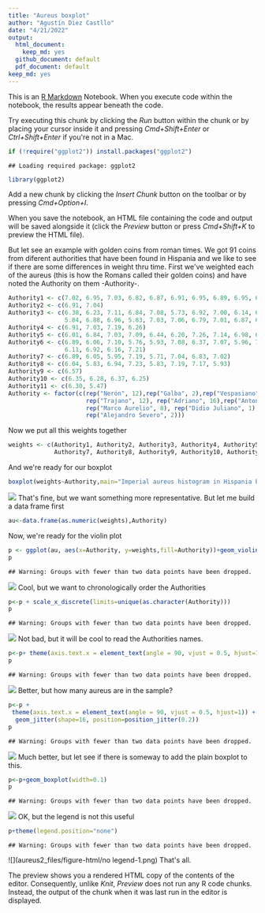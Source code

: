 ```yaml
---
title: "Aureus boxplot"
author: "Agustín Diez Castllo"
date: "4/21/2022"
output:
  html_document: 
    keep_md: yes
  github_document: default
  pdf_document: default
keep_md: yes
---
```


This is an [R Markdown](http://rmarkdown.rstudio.com) Notebook. When you execute code within the notebook, the results appear beneath the code. 

Try executing this chunk by clicking the *Run* button within the chunk or by placing your cursor inside it and pressing *Cmd+Shift+Enter* or *Ctrl+Shift+Enter* if you're not in a Mac. 


```r
if (!require("ggplot2")) install.packages("ggplot2")
```

```
## Loading required package: ggplot2
```

```r
library(ggplot2)
```

Add a new chunk by clicking the *Insert Chunk* button on the toolbar or by pressing *Cmd+Option+I*.

When you save the notebook, an HTML file containing the code and output will be saved alongside it (click the *Preview* button or press *Cmd+Shift+K* to preview the HTML file). 

But let see an example with golden coins from roman times. We got 91 coins from diferent authorities that have been found in Hispania and we like to see if there are some differences in weight thru time. First we've weighted each of the aureus (this is how the Romans called their golden coins) and have noted the Authority on them -Authority-.

```r
Authority1 <- c(7.02, 6.95, 7.03, 6.82, 6.87, 6.91, 6.95, 6.89, 6.95, 6.78, 6.25, 5.48) 
Authority2 <- c(6.91, 7.04) 
Authority3 <- c(6.38, 6.23, 7.11, 6.84, 7.08, 5.73, 6.92, 7.00, 6.14, 6.84, 5.69, 7.02, 
                5.84, 6.88, 6.96, 5.83, 7.03, 7.06, 6.79, 7.01, 6.87, 6.03) 
Authority4 <- c(6.91, 7.03, 7.19, 6.26) 
Authority5 <- c(6.01, 6.84, 7.03, 7.09, 6.44, 6.20, 7.26, 7.14, 6.98, 6.95, 6.82, 5.78) 
Authority6 <- c(6.89, 6.06, 7.10, 5.76, 5.93, 7.08, 6.37, 7.07, 5.96, 7.26, 6.96, 6.96,
                6.11, 6.92, 6.16, 7.21) 
Authority7 <- c(6.89, 6.05, 5.95, 7.19, 5.71, 7.04, 6.83, 7.02) 
Authority8 <- c(6.04, 5.83, 6.94, 7.23, 5.83, 7.19, 7.17, 5.93) 
Authority9 <- c(6.57) 
Authority10 <- c(6.35, 6.28, 6.37, 6.25) 
Authority11 <- c(6.30, 5.47) 
Authority <- factor(c(rep("Nerón", 12),rep("Galba", 2),rep("Vespasiano", 22),rep("Tito", 4),
                      rep("Trajano", 12), rep("Adriano", 16),rep("Antonino Pío", 8),
                      rep("Marco Aurelio", 8), rep("Didio Juliano", 1), rep("Heliogábalo", 4),
                      rep("Alejandro Severo", 2))) 
```
Now we put all this weights together

```r
weights <- c(Authority1, Authority2, Authority3, Authority4, Authority5, Authority6, 
             Authority7, Authority8, Authority9, Authority10, Authority11) 
```
And we're ready for our boxplot

```r
boxplot(weights~Authority,main="Imperial aureus histogram in Hispania by authorities")
```

![](aureus2_files/figure-html/boxplot-1.png)<!-- -->
That's fine, but we want something more representative. But let me build a data frame first

```r
au<-data.frame(as.numeric(weights),Authority)
```
Now, we're ready for the violin plot

```r
p <- ggplot(au, aes(x=Authority, y=weights,fill=Authority))+geom_violin(trim=FALSE)
p
```

```
## Warning: Groups with fewer than two data points have been dropped.
```

![](aureus2_files/figure-html/violin0-1.png)<!-- -->
Cool, but we want to chronologically order the Authorities

```r
p<-p + scale_x_discrete(limits=unique(as.character(Authority)))
p
```

```
## Warning: Groups with fewer than two data points have been dropped.
```

![](aureus2_files/figure-html/Authorities-1.png)<!-- -->
Not bad, but it will be cool to read the Authorities names.

```r
p<-p+ theme(axis.text.x = element_text(angle = 90, vjust = 0.5, hjust=1))
p
```

```
## Warning: Groups with fewer than two data points have been dropped.
```

![](aureus2_files/figure-html/readeable-1.png)<!-- -->
Better, but how many aureus are in the sample?

```r
p<-p +
 theme(axis.text.x = element_text(angle = 90, vjust = 0.5, hjust=1)) +
  geom_jitter(shape=16, position=position_jitter(0.2))
p
```

```
## Warning: Groups with fewer than two data points have been dropped.
```

![](aureus2_files/figure-html/unnamed-chunk-1-1.png)<!-- -->
Much better, but let see if there is someway to add the plain boxplot to this.

```r
p<-p+geom_boxplot(width=0.1)
p
```

```
## Warning: Groups with fewer than two data points have been dropped.
```

![](aureus2_files/figure-html/violin+boxplot-1.png)<!-- -->
OK, but the legend is not this useful

```r
p+theme(legend.position="none")
```

```
## Warning: Groups with fewer than two data points have been dropped.
```

![](aureus2_files/figure-html/no legend-1.png)<!-- -->
That's all.

The preview shows you a rendered HTML copy of the contents of the editor. Consequently, unlike *Knit*, *Preview* does not run any R code chunks. Instead, the output of the chunk when it was last run in the editor is displayed.

